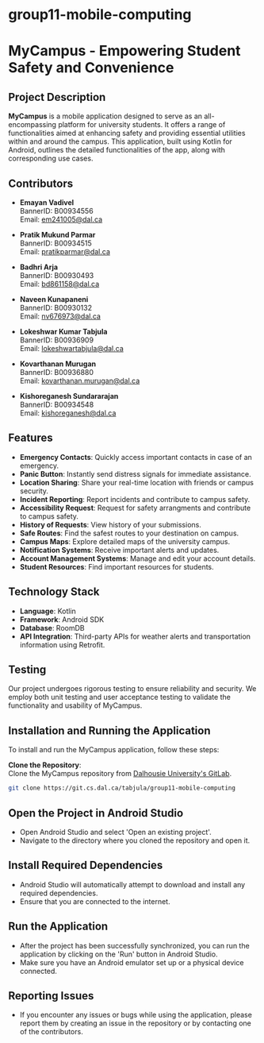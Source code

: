 # group11-mobile-computing


# MyCampus - Empowering Student Safety and Convenience

## Project Description
**MyCampus** is a mobile application designed to serve as an all-encompassing platform for university students. It offers a range of functionalities aimed at enhancing safety and providing essential utilities within and around the campus. This application, built using Kotlin for Android, outlines the detailed functionalities of the app, along with corresponding use cases.

## Contributors

- **Emayan Vadivel**  
  BannerID: B00934556  
  Email: [em241005@dal.ca](mailto:em241005@dal.ca)
  
- **Pratik Mukund Parmar**  
  BannerID: B00934515  
  Email: [pratikparmar@dal.ca](mailto:pratikparmar@dal.ca)

- **Badhri Arja**  
  BannerID: B00930493  
  Email: [bd861158@dal.ca](mailto:bd861158@dal.ca)

- **Naveen Kunapaneni**  
  BannerID: B00930132  
  Email: [nv676973@dal.ca](mailto:nv676973@dal.ca)

- **Lokeshwar Kumar Tabjula**  
  BannerID: B00936909  
  Email: [lokeshwartabjula@dal.ca](mailto:lokeshwartabjula@dal.ca)

- **Kovarthanan Murugan**  
  BannerID: B00936880  
  Email: [kovarthanan.murugan@dal.ca](mailto:kovarthanan.murugan@dal.ca)

- **Kishoreganesh Sundararajan**  
  BannerID: B00934548  
  Email: [kishoreganesh@dal.ca](mailto:kishoreganesh@dal.ca)

## Features
- **Emergency Contacts**: Quickly access important contacts in case of an emergency.
- **Panic Button**: Instantly send distress signals for immediate assistance.
- **Location Sharing**: Share your real-time location with friends or campus security.
- **Incident Reporting**: Report incidents and contribute to campus safety.
- **Accessibility Request**: Request for safety arrangments and contribute to campus safety.
- **History of Requests**: View history of your submissions.
- **Safe Routes**: Find the safest routes to your destination on campus.
- **Campus Maps**: Explore detailed maps of the university campus.
- **Notification Systems**: Receive important alerts and updates.
- **Account Management Systems**: Manage and edit your account details.
- **Student Resources**: Find important resources for students.



## Technology Stack
- **Language**: Kotlin
- **Framework**: Android SDK
- **Database**: RoomDB
- **API Integration**: Third-party APIs for weather alerts and transportation information using Retrofit.

## Testing
Our project undergoes rigorous testing to ensure reliability and security. We employ both unit testing and user acceptance testing to validate the functionality and usability of MyCampus.

## Installation and Running the Application
To install and run the MyCampus application, follow these steps:

 **Clone the Repository**:  
   Clone the MyCampus repository from [Dalhousie University's GitLab](https://git.cs.dal.ca/tabjula/group11-mobile-computing).

   ```bash
   git clone https://git.cs.dal.ca/tabjula/group11-mobile-computing
   ```

## Open the Project in Android Studio
- Open Android Studio and select 'Open an existing project'. 
- Navigate to the directory where you cloned the repository and open it.

## Install Required Dependencies
- Android Studio will automatically attempt to download and install any required dependencies. 
- Ensure that you are connected to the internet.

## Run the Application
- After the project has been successfully synchronized, you can run the application by clicking on the 'Run' button in Android Studio. 
- Make sure you have an Android emulator set up or a physical device connected.

## Reporting Issues
- If you encounter any issues or bugs while using the application, please report them by creating an issue in the repository or by contacting one of the contributors.



 

